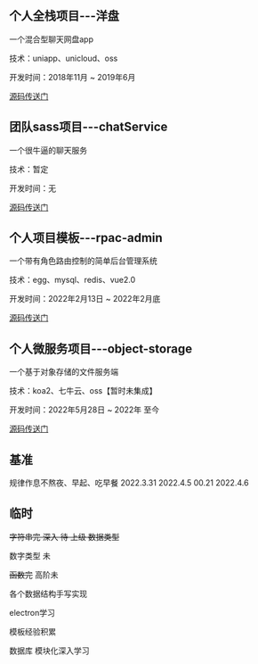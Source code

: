 ## 个人全栈项目---洋盘

一个混合型聊天网盘app

技术：uniapp、unicloud、oss

开发时间：2018年11月 ~ 2019年6月

[源码传送门](https://gitee.com/qdds666/YangPan)  

## 团队sass项目---chatService

一个很牛逼的聊天服务

技术：暂定

开发时间：无

[源码传送门](https://github.com/qdcz/chatService.git)  

## 个人项目模板---rpac-admin

一个带有角色路由控制的简单后台管理系统

技术：egg、mysql、redis、vue2.0

开发时间：2022年2月13日 ~  2022年2月底

[源码传送门](https://github.com/qdcz/rbac-admin)

## 个人微服务项目---object-storage

一个基于对象存储的文件服务端

技术：koa2、七牛云、oss【暂时未集成】

开发时间：2022年5月28日 ~  2022年 至今

[源码传送门](https://github.com/qdcz/object-storage)

## 基准

规律作息不熬夜、早起、吃早餐
2022.3.31
2022.4.5 00.21
2022.4.6 

## 临时

~~字符串完    深入   待    上级 数据类型~~

数字类型 未

~~函数完~~  高阶未

各个数据结构手写实现



electron学习

模板经验积累

数据库 模块化深入学习


